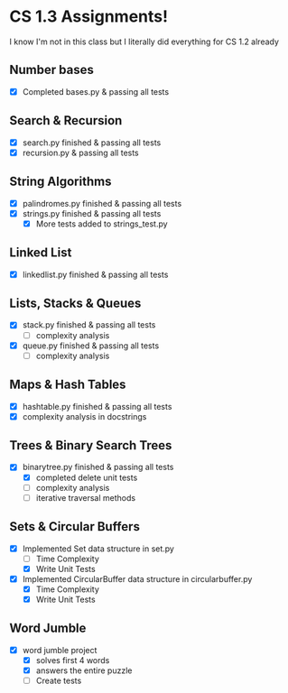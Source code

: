 # CS 1.3 Assignments!
I know I'm not in this class but I literally did everything for CS 1.2 already

## Number bases
- [x] Completed bases.py & passing all tests

## Search & Recursion
- [x] search.py finished & passing all tests
- [x] recursion.py & passing all tests

## String Algorithms
- [x] palindromes.py finished & passing all tests
- [x] strings.py finished & passing all tests
    - [x] More tests added to strings_test.py

## Linked List
- [x] linkedlist.py finished & passing all tests

## Lists, Stacks & Queues
- [x] stack.py finished & passing all tests
    - [ ] complexity analysis
- [x] queue.py finished & passing all tests
    - [ ] complexity analysis

## Maps & Hash Tables
- [x] hashtable.py finished & passing all tests
- [x] complexity analysis in docstrings

## Trees & Binary Search Trees
- [x] binarytree.py finished & passing all tests
    - [x] completed delete unit tests
    - [ ] complexity analysis 
    - [ ] iterative traversal methods 

## Sets & Circular Buffers
- [x] Implemented Set data structure in set.py
    - [ ] Time Complexity
    - [x] Write Unit Tests
- [x] Implemented CircularBuffer data structure in circularbuffer.py
    - [x] Time Complexity
    - [x] Write Unit Tests

## Word Jumble
- [x] word jumble project
    - [x] solves first 4 words
    - [x] answers the entire puzzle
    - [ ] Create tests